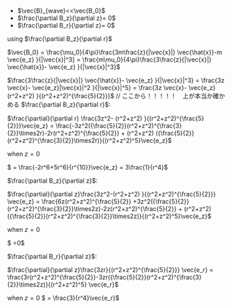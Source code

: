 
- $\vec{B}_{wave}<<\vec{B_0}$
- $\frac{\partial B_z}{\partial z}= 0$
- $\frac{\partial B_r}{\partial z}= 0$


using $\frac{\partial B_z}{\partial r}$



$\vec{B_0} = \frac{\mu_0}{4\pi}\frac{3m\frac{z}{|\vec{x}|} \vec{\hat{x}}-m \vec{e_z} }{|\vec{x}|^3} =  \frac{m\mu_0}{4\pi}\frac{3\frac{z}{|\vec{x}|} \vec{\hat{x}}- \vec{e_z} }{|\vec{x}|^3}$

$\frac{3\frac{z}{|\vec{x}|} \vec{\hat{x}}- \vec{e_z} }{|\vec{x}|^3}  = \frac{3z \vec{x}- \vec{e_z}|\vec{x}|^2 }{|\vec{x}|^5} =  \frac{3z \vec{x}- \vec{e_z}(r^2+z^2) }{(r^2+z^2)^{\frac{5}{2}}}$
// ここから！！！！！　上が本当か確かめる
$\frac{\partial B_z}{\partial r}$:


$\frac{\partial}{\partial r}  \frac{3z^2- (r^2+z^2) }{(r^2+z^2)^{\frac{5}{2}}}\vec{e_z} = \frac{-3z^2({\frac{5}{2}}(r^2+z^2)^{\frac{3}{2}}\times2r)-2r(r^2+z^2)^{\frac{5}{2}} + (r^2+z^2) ({\frac{5}{2}}(r^2+z^2)^{\frac{3}{2}}\times2r)}{(r^2+z^2)^5}\vec{e_z}$

when $z = 0$

$ = \frac{-2r^6+5r^6}{r^{10}}\vec{e_z} = 3\frac{1}{r^4}$

$\frac{\partial B_z}{\partial z}$:

$\frac{\partial}{\partial z}\frac{3z^2-(r^2+z^2) }{(r^2+z^2)^{\frac{5}{2}}} \vec{e_z} = \frac{6z(r^2+z^2)^{\frac{5}{2}} +3z^2({\frac{5}{2}}(r^2+z^2)^{\frac{3}{2}}\times2z)-2z(r^2+z^2)^{\frac{5}{2}} + (r^2+z^2) ({\frac{5}{2}}(r^2+z^2)^{\frac{3}{2}}\times2z)}{(r^2+z^2)^5}\vec{e_z}$

when $z = 0$

$ =0$

$\frac{\partial B_r}{\partial z}$:

$\frac{\partial}{\partial z}\frac{3zr}{(r^2+z^2)^{\frac{5}{2}}} \vec{e_r} = \frac{3r(r^2+z^2)^{\frac{5}{2}}-3zr({\frac{5}{2}}(r^2+z^2)^{\frac{3}{2}}\times2z)}{(r^2+z^2)^5} \vec{e_r}$

when $z = 0$
$ = \frac{3}{r^4}\vec{e_r}$
